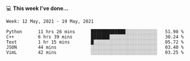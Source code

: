 💻 **This week I've done...**

<!--START_SECTION:waka-->
```text
Week: 12 May, 2021 - 19 May, 2021

Python      11 hrs 26 mins      █████████████░░░░░░░░░░░░   51.98 % 
C++         6 hrs 39 mins       ███████░░░░░░░░░░░░░░░░░░   30.24 % 
Text        1 hr 15 mins        █░░░░░░░░░░░░░░░░░░░░░░░░   05.72 % 
JSON        44 mins             ░░░░░░░░░░░░░░░░░░░░░░░░░   03.40 % 
VimL        42 mins             ░░░░░░░░░░░░░░░░░░░░░░░░░   03.25 %
```
<!--END_SECTION:waka-->
